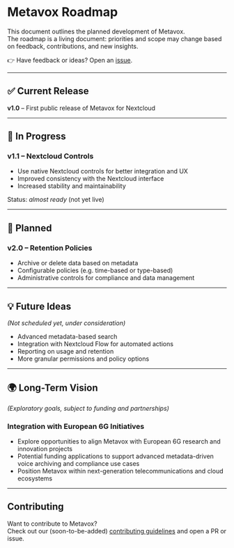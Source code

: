# Metavox Roadmap

This document outlines the planned development of Metavox.  
The roadmap is a living document: priorities and scope may change based on feedback, contributions, and new insights.

👉 Have feedback or ideas? Open an [issue](https://github.com/nextcloud/metavox/issues).

---

## ✅ Current Release
**v1.0** – First public release of Metavox for Nextcloud

---

## 🚧 In Progress
### v1.1 – Nextcloud Controls
- Use native Nextcloud controls for better integration and UX  
- Improved consistency with the Nextcloud interface  
- Increased stability and maintainability  

Status: *almost ready* (not yet live)

---

## 📌 Planned
### v2.0 – Retention Policies
- Archive or delete data based on metadata  
- Configurable policies (e.g. time-based or type-based)  
- Administrative controls for compliance and data management  

---

## 💡 Future Ideas
*(Not scheduled yet, under consideration)*  
- Advanced metadata-based search  
- Integration with Nextcloud Flow for automated actions  
- Reporting on usage and retention  
- More granular permissions and policy options  

---

## 🌍 Long-Term Vision
*(Exploratory goals, subject to funding and partnerships)*  

### Integration with European 6G Initiatives
- Explore opportunities to align Metavox with European 6G research and innovation projects  
- Potential funding applications to support advanced metadata-driven voice archiving and compliance use cases  
- Position Metavox within next-generation telecommunications and cloud ecosystems  

---

## Contributing
Want to contribute to Metavox?  
Check out our (soon-to-be-added) [contributing guidelines](CONTRIBUTING.md) and open a PR or issue.
